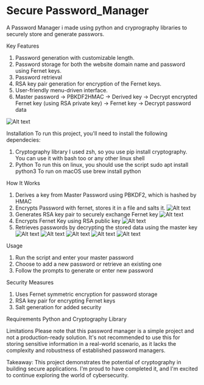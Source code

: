 # Secure Password_Manager
A Password Manager i made using python and cryprography libraries to securely store and generate passwors.

Key Features
1. Password generation with customizable length.
2. Password storage for both the website domain name and password using Fernet keys.
3. Password retrieval
5. RSA key pair generation for encryption of the Fernet keys.
7. User-friendly menu-driven interface.
8. Master password -> PBKDF2HMAC -> Derived key -> Decrypt encrypted Fernet key (using RSA private key) -> Fernet key -> Decrypt password data

![Alt text](https://github.com/Ubuntu-Dekiru/Password_Manager/blob/main/screenshots/Final%20Result.png)

Installation
To run this project, you'll need to install the following dependecies:
  1. Cryptography library
     I used zsh, so you use pip install cryptography. You can use it with bash too or any other linux shell
  2. Python
     To run this on linux, you should use the script sudo apt install python3
     To run on macOS use brew install python

How It Works
1. Derives a key from Master Password using PBKDF2, which is hashed by HMAC
2. Encrypts Password with fernet, stores it in a file and salts it.
![Alt text](https://github.com/Ubuntu-Dekiru/Password_Manager/blob/main/screenshots/1.png)
3. Generates RSA key pair to securely exchange Fernet key
![Alt text](https://github.com/Ubuntu-Dekiru/Password_Manager/blob/main/screenshots/2.png)
4. Encrypts Fernet Key using RSA public key
![Alt text](https://github.com/Ubuntu-Dekiru/Password_Manager/blob/main/screenshots/3.png)
5. Retrieves passwords by decrypting the stored data using the master key
![Alt text](https://github.com/Ubuntu-Dekiru/Password_Manager/blob/main/screenshots/4.png)
![Alt text](https://github.com/Ubuntu-Dekiru/Password_Manager/blob/main/screenshots/5.png)
![Alt text](https://github.com/Ubuntu-Dekiru/Password_Manager/blob/main/screenshots/6.png)
![Alt text](https://github.com/Ubuntu-Dekiru/Password_Manager/blob/main/screenshots/7.png)
![Alt text](https://github.com/Ubuntu-Dekiru/Password_Manager/blob/main/screenshots/8.png)

Usage
1. Run the script and enter your master password
2. Choose to add a new password or retrieve an existing one
3. Follow the prompts to generate or enter new password

Security Measures
1. Uses Fernet symmetric encryption for password storage
2. RSA key pair for encrypting Fernet keys
4. Salt generation for added security

Requirements
Python and Cryptography Library

Limitations 
Please note that this password manager is a simple project and not a production-ready solution. It's not recommended to use this for storing sensitive information in a real-world scenario, as it lacks the complexity and robustness of established password managers.

Takeaway: This project demonstrates the potential of cryptography in building secure applications. I'm proud to have completed it, and I'm excited to continue exploring the world of cybersecurity.
